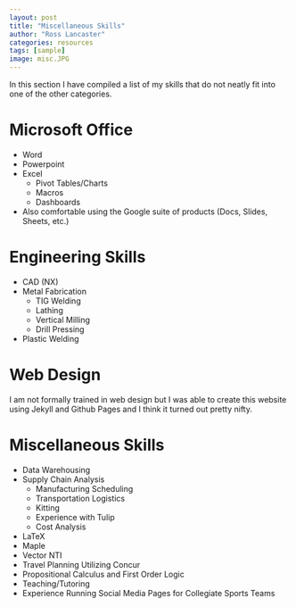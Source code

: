```yaml
---
layout: post
title: "Miscellaneous Skills"
author: "Ross Lancaster"
categories: resources
tags: [sample]
image: misc.JPG
---
```

In this section I have compiled a list of my skills that do not neatly fit into one of the other categories.

# Microsoft Office

* Word
* Powerpoint
* Excel
  * Pivot Tables/Charts
  * Macros
  * Dashboards
* Also comfortable using the Google suite of products (Docs, Slides, Sheets, etc.)

# Engineering Skills

* CAD (NX)
* Metal Fabrication
  * TIG Welding
  * Lathing
  * Vertical Milling
  * Drill Pressing
* Plastic Welding

# Web Design

I am not formally trained in web design but I was able to create this website using Jekyll and Github Pages and I think it turned out pretty nifty. 

# Miscellaneous Skills 

* Data Warehousing
* Supply Chain Analysis
  * Manufacturing Scheduling
  * Transportation Logistics
  * Kitting
  * Experience with Tulip
  * Cost Analysis
* LaTeX
* Maple
* Vector NTI
* Travel Planning Utilizing Concur
* Propositional Calculus and First Order Logic
* Teaching/Tutoring
* Experience Running Social Media Pages for Collegiate Sports Teams
